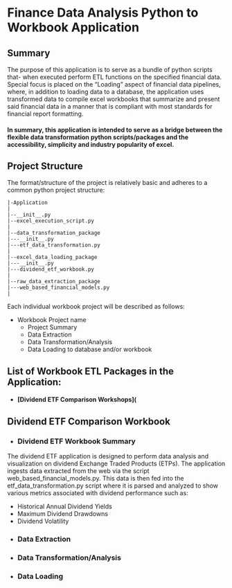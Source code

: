 # Finance Data Analysis Python to Workbook Application
## Summary
The purpose of this application is to serve as a bundle of python scripts that- when executed perform ETL functions on the specified financial data. Special focus is placed on the “Loading” aspect of financial data pipelines, where, in addition to loading data to a database, the application uses transformed data to compile excel workbooks that summarize and present said financial data in a manner that is compliant with most standards for financial report formatting. 
#### In summary, this application is intended to serve as a bridge between the flexible data transformation python scripts/packages and the accessibility, simplicity and industry popularity of excel.
## Project Structure
The format/structure of the project is relatively basic and adheres to a common python project structure:

```
|-Application
|
|--__init__.py
|--excel_execution_script.py
|
|--data_transformation_package
|---__init__.py
|---etf_data_transformation.py
|
|--excel_data_loading_package
|---__init__.py
|---dividend_etf_workbook.py
|
|--raw_data_extraction_package
|---web_based_financial_models.py
|
```
Each individual workbook project will be described as follows:
* Workbook Project name
  * Project Summary
  * Data Extraction
  * Data Transformation/Analysis
  * Data Loading to database and/or workbook
 
## List of Workbook ETL Packages in the Application: 
* #### [Dividend ETF Comparison Workshops](

## Dividend ETF Comparison Workbook 
* ### Dividend ETF Workbook Summary
The dividend ETF application is designed to perform data analysis and visualization on dividend Exchange Traded Products (ETPs). The application ingests data extracted from the web via the script web_based_financial_models.py. This data is then fed into the etf_data_transformation.py script where it is parsed and analyzed to show various metrics associated with dividend performance such as:
* Historical Annual Dividend Yields
* Maximum Dividend Drawdowns
* Dividend Volatility 
* ### Data Extraction
* ### Data Transformation/Analysis 
* ### Data Loading
 


